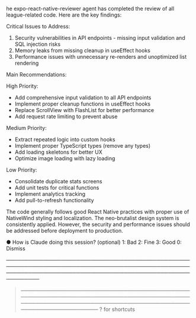he expo-react-native-reviewer agent has completed the review of all league-related code. Here are the key findings:

Critical Issues to Address:

1. Security vulnerabilities in API endpoints - missing input validation and SQL injection risks
2. Memory leaks from missing cleanup in useEffect hooks
3. Performance issues with unnecessary re-renders and unoptimized list rendering

Main Recommendations:

High Priority:

- Add comprehensive input validation to all API endpoints
- Implement proper cleanup functions in useEffect hooks
- Replace ScrollView with FlashList for better performance
- Add request rate limiting to prevent abuse

Medium Priority:

- Extract repeated logic into custom hooks
- Implement proper TypeScript types (remove any types)
- Add loading skeletons for better UX
- Optimize image loading with lazy loading

Low Priority:

- Consolidate duplicate stats screens
- Add unit tests for critical functions
- Implement analytics tracking
- Add pull-to-refresh functionality

The code generally follows good React Native practices with proper use of NativeWind styling and localization. The neo-brutalist design system is
consistently applied. However, the security and performance issues should be addressed before deployment to production.

● How is Claude doing this session? (optional)
1: Bad 2: Fine 3: Good 0: Dismiss

───────────────────────────────────────────────────────────────────────────────────────────────────────────────────────────────────────────────────────────────

> ───────────────────────────────────────────────────────────────────────────────────────────────────────────────────────────────────────────────────────────────
> ? for shortcuts
